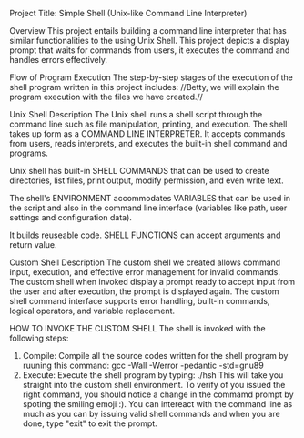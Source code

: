 Project Title: Simple Shell (Unix-like Command Line Interpreter)

Overview
This project entails building a command line interpreter that has similar functionalities to the using Unix Shell. This project depicts a display prompt that waits for commands from users, it executes the command and handles errors effectively.

Flow of Program Execution
The step-by-step stages of the execution of the shell program written in this project includes:
//Betty, we will explain the program execution with the files we have created.//

Unix Shell Description
The Unix shell runs a shell script through the command line such as file manipulation, printing, and execution. The shell takes up form as a COMMAND LINE INTERPRETER. It accepts commands from users, reads interprets, and executes the built-in shell command and programs.

Unix shell has built-in SHELL COMMANDS that can be used to create directories, list files, print output, modify permission, and even write text.

The shell's ENVIRONMENT accommodates VARIABLES that can be used in the script and also in the command line interface (variables like path, user settings and configuration data).

It builds reuseable code. SHELL FUNCTIONS can accept arguments and return value.

Custom Shell Description
The custom shell we created allows command input, execution, and effective error management for invalid commands. The custom shell when invoked display a prompt ready to accept input from the user and after execution, the prompt is displayed again.
The custom shell command interface supports error handling, built-in commands, logical operators, and variable replacement.

HOW TO INVOKE THE CUSTOM SHELL
The shell is invoked with the following steps:
1. Compile: Compile all the source codes written for the shell program by ruuning this command: gcc -Wall -Werror -pedantic -std=gnu89 
2. Execute: Execute the shell program by typing: ./hsh
This will take you straight into the custom shell environment. To verify of you issued the right command, you should notice a change in the commamd prompt by spoting the smiling emoji :).
You can intereact with the command line as much as you can by issuing valid shell commands and when you are done, type "exit" to exit the prompt.
